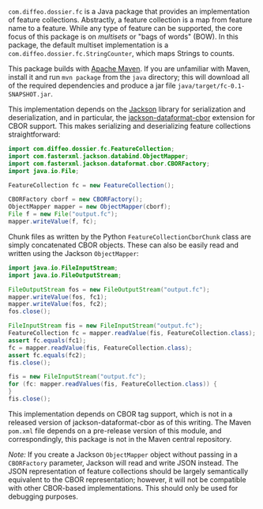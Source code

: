 `com.diffeo.dossier.fc` is a Java package that provides an
implementation of feature collections. Abstractly, a feature
collection is a map from feature name to a feature. While any type of
feature can be supported, the core focus of this package is on
*multisets* or "bags of words" (BOW). In this package, the default
multiset implementation is a `com.diffeo.dossier.fc.StringCounter`,
which maps Strings to counts.

This package builds with [Apache Maven](http://maven.apache.org/).  If
you are unfamiliar with Maven, install it and run ``mvn package`` from
the ``java`` directory; this will download all of the required
dependencies and produce a jar file
``java/target/fc-0.1-SNAPSHOT.jar``.

This implementation depends on the
[Jackson](https://github.com/FasterXML/jackson) library for
serialization and deserialization, and in particular, the
[jackson-dataformat-cbor](https://github.com/FasterXML/jackson-dataformat-cbor)
extension for CBOR support.  This makes serializing and deserializing
feature collections straightforward:

```java
import com.diffeo.dossier.fc.FeatureCollection;
import com.fasterxml.jackson.databind.ObjectMapper;
import com.fasterxml.jackson.dataformat.cbor.CBORFactory;
import java.io.File;

FeatureCollection fc = new FeatureCollection();

CBORFactory cborf = new CBORFactory();
ObjectMapper mapper = new ObjectMapper(cborf);
File f = new File("output.fc");
mapper.writeValue(f, fc);
```

Chunk files as written by the Python `FeatureCollectionCborChunk`
class are simply concatenated CBOR objects.  These can also be easily
read and written using the Jackson `ObjectMapper`:

```java
import java.io.FileInputStream;
import java.io.FileOutputStream;

FileOutputStream fos = new FileOutputStream("output.fc");
mapper.writeValue(fos, fc1);
mapper.writeValue(fos, fc2);
fos.close();

FileInputStream fis = new FileInputStream("output.fc");
FeatureCollection fc = mapper.readValue(fis, FeatureCollection.class);
assert fc.equals(fc1);
fc = mapper.readValue(fis, FeatureCollection.class);
assert fc.equals(fc2);
fis.close();

fis = new FileInputStream("output.fc");
for (fc: mapper.readValues(fis, FeatureCollection.class)) {
}
fis.close();
```

This implementation depends on CBOR tag support, which is not in a
released version of jackson-dataformat-cbor as of this writing.  The
Maven `pom.xml` file depends on a pre-release version of this module,
and correspondingly, this package is not in the Maven central
repository.

*Note:* If you create a Jackson `ObjectMapper` object without passing
 in a `CBORFactory` parameter, Jackson will read and write JSON
 instead.  The JSON representation of feature collections should be
 largely semantically equivalent to the CBOR representation; however,
 it will not be compatible with other CBOR-based implementations.
 This should only be used for debugging purposes.

